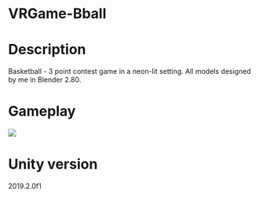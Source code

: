 # VRGame-Bball

# Description
Basketball - 3 point contest game in a neon-lit setting.
All models designed by me in Blender 2.80.

# Gameplay
![](bball.gif)

# Unity version
2019.2.0f1
